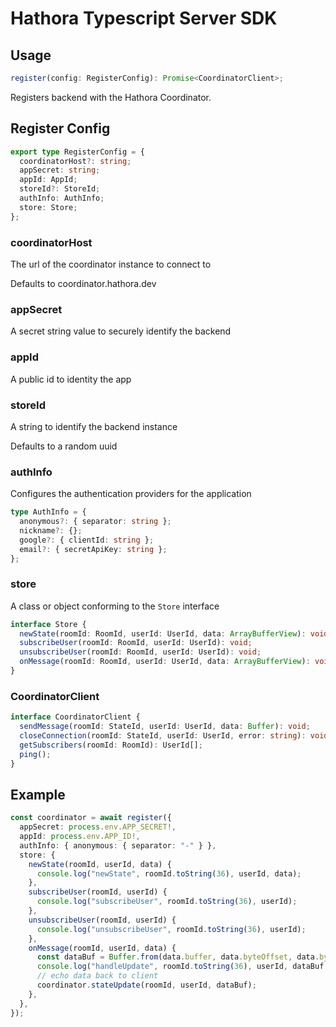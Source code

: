 # Hathora Typescript Server SDK

## Usage

```ts
register(config: RegisterConfig): Promise<CoordinatorClient>;
```

Registers backend with the Hathora Coordinator.

## Register Config

```ts
export type RegisterConfig = {
  coordinatorHost?: string;
  appSecret: string;
  appId: AppId;
  storeId?: StoreId;
  authInfo: AuthInfo;
  store: Store;
};
```

### coordinatorHost

The url of the coordinator instance to connect to

Defaults to coordinator.hathora.dev

### appSecret

A secret string value to securely identify the backend

### appId

A public id to identity the app

### storeId

A string to identify the backend instance

Defaults to a random uuid

### authInfo

Configures the authentication providers for the application

```ts
type AuthInfo = {
  anonymous?: { separator: string };
  nickname?: {};
  google?: { clientId: string };
  email?: { secretApiKey: string };
};
```

### store

A class or object conforming to the `Store` interface

```ts
interface Store {
  newState(roomId: RoomId, userId: UserId, data: ArrayBufferView): void;
  subscribeUser(roomId: RoomId, userId: UserId): void;
  unsubscribeUser(roomId: RoomId, userId: UserId): void;
  onMessage(roomId: RoomId, userId: UserId, data: ArrayBufferView): void;
}
```

### CoordinatorClient

```ts
interface CoordinatorClient {
  sendMessage(roomId: StateId, userId: UserId, data: Buffer): void;
  closeConnection(roomId: StateId, userId: UserId, error: string): void;
  getSubscribers(roomId: RoomId): UserId[];
  ping();
}
```

## Example

```ts
const coordinator = await register({
  appSecret: process.env.APP_SECRET!,
  appId: process.env.APP_ID!,
  authInfo: { anonymous: { separator: "-" } },
  store: {
    newState(roomId, userId, data) {
      console.log("newState", roomId.toString(36), userId, data);
    },
    subscribeUser(roomId, userId) {
      console.log("subscribeUser", roomId.toString(36), userId);
    },
    unsubscribeUser(roomId, userId) {
      console.log("unsubscribeUser", roomId.toString(36), userId);
    },
    onMessage(roomId, userId, data) {
      const dataBuf = Buffer.from(data.buffer, data.byteOffset, data.byteLength);
      console.log("handleUpdate", roomId.toString(36), userId, dataBuf.toString("utf8"));
      // echo data back to client
      coordinator.stateUpdate(roomId, userId, dataBuf);
    },
  },
});
```
